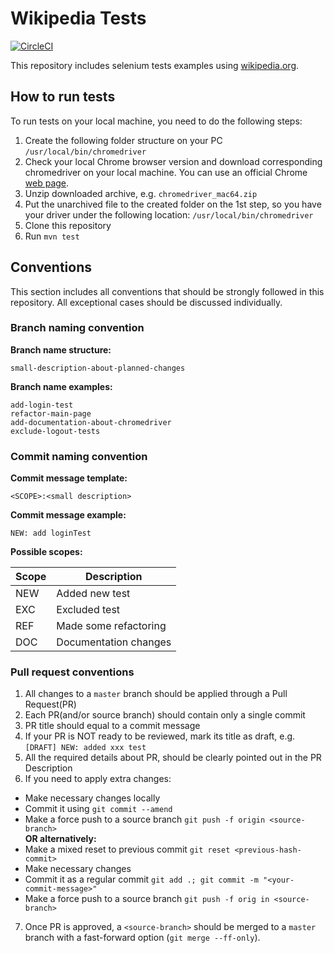 # Wikipedia Tests

[![CircleCI](https://circleci.com/bb/den44/wikipedia-tests.svg?style=svg&circle-token=beec6688d1137f803b984f0bd3564ba6caaeeb9b)](https://app.circleci.com/pipelines/bitbucket/den44/wikipedia-tests?branch=master&filter=all)

This repository includes selenium tests examples using [wikipedia.org](https://www.wikipedia.org/).


## How to run tests

To run tests on your local machine, you need to do the following steps:  
1) Create the following folder structure on your PC `/usr/local/bin/chromedriver`  
2) Check your local Chrome browser version and download corresponding chromedriver on your local machine. You can use an official Chrome [web page](https://chromedriver.storage.googleapis.com/index.html).  
3) Unzip downloaded archive, e.g. `chromedriver_mac64.zip`  
4) Put the unarchived file to the created folder on the 1st step, so you have your driver under the following location: `/usr/local/bin/chromedriver`  
5) Clone this repository  
6) Run `mvn test`  




## Conventions

This section includes all conventions that should be strongly followed in this repository. All exceptional cases should be discussed individually.


### Branch naming convention

**Branch name structure:**
```
small-description-about-planned-changes
```

**Branch name examples:**
```
add-login-test
refactor-main-page
add-documentation-about-chromedriver
exclude-logout-tests
```


### Commit naming convention

**Commit message template:**
```
<SCOPE>:<small description>
```

**Commit message example:**
```
NEW: add loginTest
```

**Possible scopes:**

| Scope | Description           |
|-------|-----------------------|
| NEW   | Added new test        |
| EXC   | Excluded test         |
| REF   | Made some refactoring |
| DOC   | Documentation changes |


### Pull request conventions

1) All changes to a `master` branch should be applied through a Pull Request(PR)  
2) Each PR(and/or source branch) should contain only a single commit  
3) PR title should equal to a commit message  
4) If your PR is NOT ready to be reviewed, mark its title as draft, e.g. `[DRAFT] NEW: added xxx test`  
5) All the required details about PR, should be clearly pointed out in the PR Description  
6) If you need to apply extra changes:  
- Make necessary changes locally  
- Commit it using `git commit --amend`  
- Make a force push to a source branch `git push -f origin <source-branch>`  
**OR alternatively:**  
- Make a mixed reset to previous commit `git reset <previous-hash-commit>`  
- Make necessary changes  
- Commit it as a regular commit `git add .; git commit -m "<your-commit-message>"`  
- Make a force push to a source branch `git push -f orig in <source-branch>`  
7) Once PR is approved, a `<source-branch>` should be merged to a `master` branch with a fast-forward option (`git merge --ff-only`).  